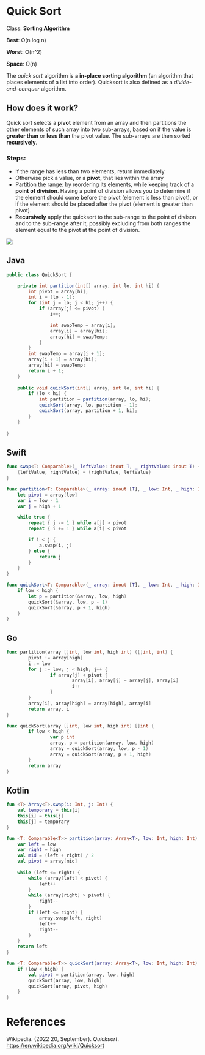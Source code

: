 # Quick Sort 

Class: **Sorting Algorithm**

**Best**: O(n log n) 

**Worst**: O(n^2) 

**Space**: O(n) 

The *quick sort* algorithm is **a in-place 
sorting algorithm** (an algorithm that places elements 
of a list into order). Quicksort is also defined 
as a *divide-and-conquer* algorithm. 

## How does it work?
Quick sort selects a **pivot** element from an array 
and then partitions the other elements of such array 
into two sub-arrays, based on if the value is **greater 
than** or **less than** the pivot value. The sub-arrays 
are then sorted **recursively**. 

### Steps: 
- If the range has less than two elements, return immediately 
- Otherwise pick a value, or a **pivot**, that lies within the array 
- Partition the range: by reordering its elements, while keeping track 
  of a **point of division**. Having a point of division allows you to 
  determine if the element should come before the pivot (element is 
  less than pivot), or if the element should be placed after the pivot (element 
  is greater than pivot).  
- **Recursively** apply the quicksort to the sub-range to the point of 
  divison and to the sub-range after it, possibly excluding from both ranges
  the element equal to the pivot at the point of division. 
  
![](/Users/haydenhowell/Downloads/Quicksort.png)
  
## Java 
``` java 
public class QuickSort {

    private int partition(int[] array, int lo, int hi) {
        int pivot = array[hi];
        int i = (lo - 1);
        for (int j = lo; j < hi; j++) {
            if (array[j] <= pivot) {
                i++;

                int swapTemp = array[i];
                array[i] = array[hi];
                array[hi] = swapTemp;
            }
        }
        int swapTemp = array[i + 1];
        array[i + 1] = array[hi];
        array[hi] = swapTemp;
        return i + 1;
    }
    
    public void quickSort(int[] array, int lo, int hi) {
        if (lo < hi) {
            int partition = partition(array, lo, hi);
            quickSort(array, lo, partition - 1);
            quickSort(array, partition + 1, hi);
        }
    } 
    
}
``` 
## Swift 
``` swift 
func swap<T: Comparable>(_ leftValue: inout T, _ rightValue: inout T) {
    (leftValue, rightValue) = (rightValue, leftValue)
}

func partition<T: Comparable>(_ array: inout [T], _ low: Int, _ high: Int) -> Int {
    let pivot = array[low]
    var i = low - 1
    var j = high + 1

    while true {
        repeat { j -= 1 } while a[j] > pivot
        repeat { i += 1 } while a[i] < pivot

        if i < j {
            a.swap(i, j)
        } else {
            return j
        }
    }
}

func quickSort<T: Comparable>(_ array: inout [T], _ low: Int, _ high: Int) {
    if low < high {
        let p = partition(&array, low, high)
        quickSort(&array, low, p - 1)
        quickSort(&array, p + 1, high)
    }
}                                                                                                                                             
``` 
## Go 
``` go 
func partition(array []int, low int, high int) ([]int, int) { 
        pivot := array[high] 
        i := low 
        for j := low; j < high; j++ { 
                if array[j] < pivot { 
                        array[i], array[j] = array[j], array[i] 
                        i++ 
                } 
        } 
        array[i], array[high] = array[high], array[i] 
        return array, i 
}

func quickSort(array []int, low int, high int) []int { 
        if low < high { 
                var p int 
                array, p = partition(array, low, high) 
                array = quickSort(array, low, p - 1) 
                array = quickSort(array, p + 1, high) 
        } 
        return array 
} 
``` 
## Kotlin
``` kotlin 
fun <T> Array<T>.swap(i: Int, j: Int) { 
    val temporary = this[i]
    this[i] = this[j]
    this[j] = temporary
}

fun <T: Comparable<T>> partition(array: Array<T>, low: Int, high: Int): Int { 
    var left = low
    var right = high
    val mid = (left + right) / 2 
    val pivot = array[mid]
    
    while (left <= right) {
        while (array[left] < pivot) {
            left++ 
        }
        while (array[right] > pivot) {
            right--
        }
        if (left <= right) {
            array.swap(left, right) 
            left++ 
            right-- 
        }
    }
    return left
}

fun <T: Comparable<T>> quickSort(array: Array<T>, low: Int, high: Int) { 
    if (low < high) {
        val pivot = partition(array, low, high)
        quickSort(array, low, high)
        quickSort(array, pivot, high)
    }
}
``` 

# References 
Wikipedia. (2022 20, September). *Quicksort*. <https://en.wikipedia.org/wiki/Quicksort> 


